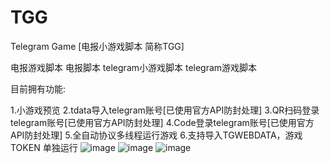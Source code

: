 # TGG
Telegram Game [电报小游戏脚本 简称TGG]

电报游戏脚本 电报脚本 telegram小游戏脚本 telegram游戏脚本

目前拥有功能:

1.小游戏预览
2.tdata导入telegram账号[已使用官方API防封处理]
3.QR扫码登录telegram账号[已使用官方API防封处理]
4.Code登录telegram账号[已使用官方API防封处理]
5.全自动协议多线程运行游戏
6.支持导入TGWEBDATA，游戏TOKEN 单独运行
![image](https://github.com/user-attachments/assets/715bb526-6c75-42c3-a5b2-c1ff256e2311)
![image](https://github.com/user-attachments/assets/aa775097-acb3-49e0-a50e-06b0d12176de)
![image](https://github.com/user-attachments/assets/1dc35e7a-c55a-45f3-9a68-0acf040518de)
